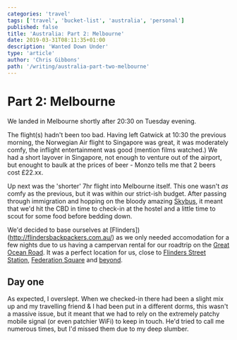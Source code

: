 ```yaml
---
categories: 'travel'
tags: ['travel', 'bucket-list', 'australia', 'personal']
published: false
title: 'Australia: Part 2: Melbourne'
date: 2019-03-31T08:11:35+01:00
description: 'Wanted Down Under'
type: 'article'
author: 'Chris Gibbons'
path: '/writing/australia-part-two-melbourne'
---
```


# Part 2: Melbourne

We landed in Melbourne shortly after 20:30 on Tuesday evening.

The flight(s) hadn't been too bad. Having left Gatwick at 10:30 the previous morning, the Norwegian Air flight to Singapore was great, it was moderately comfy, the inflight entertainment was good (mention films watched.) We had a short layover in Singapore, not enough to venture out of the airport, but enought to baulk at the prices of beer - Monzo tells me that 2 beers cost £22.xx.

Up next was the 'shorter' 7hr flight into Melbourne itself. This one wasn't _as_ comfy as the previous, but it was within our strict-ish budget. After passing through immigration and hopping on the bloody amazing [Skybus](https://www.skybus.com.au/), it meant that we'd hit the CBD in time to check-in at the hostel and a little time to scout for some food before bedding down.

We'd decided to base ourselves at [Flinders])(http://flindersbackpackers.com.au/) as we only needed accomodation for a few nights due to us having a campervan rental for our roadtrip on the [Great Ocean Road](https://www.visitgreatoceanroad.org.au/). It was a perfect location for us, close to [Flinders Street Station](https://en.wikipedia.org/wiki/Flinders_Street_railway_station), [Federation Square](https://fedsquare.com/) and [beyond](https://en.wikipedia.org/wiki/Melbourne_City_Centre).

## Day one

As expected, I overslept. When we checked-in there had been a slight mix up and my travelling friend & I had been put in a different dorms, this wasn't a massive issue, but it meant that we had to rely on the extremely patchy mobile signal (or even patchier WiFi) to keep in touch. He'd tried to call me numerous times, but I'd missed them due to my deep slumber.

